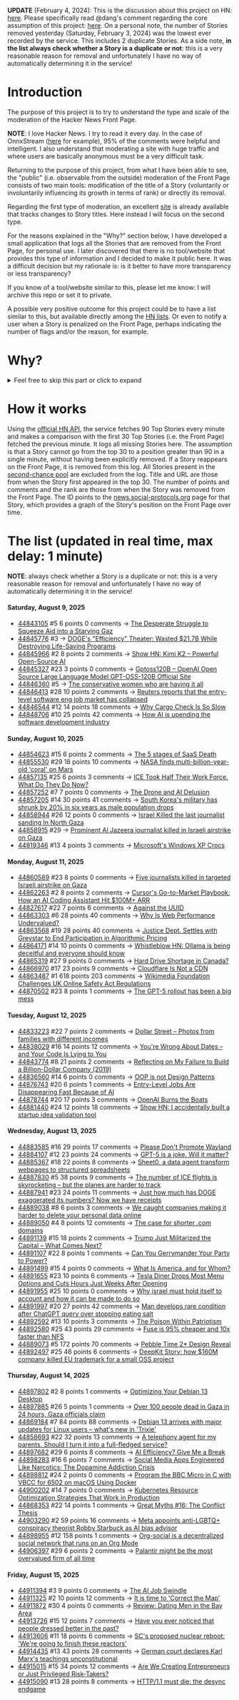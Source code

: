 **UPDATE** (February 4, 2024): This is the discussion about this project on HN: [here](https://news.ycombinator.com/item?id=39230513). Please specifically read @dang's comment regarding the core assumption of this project: [here](https://news.ycombinator.com/item?id=39231537). On a personal note, the number of Stories removed yesterday (Saturday, February 3, 2024) was the lowest ever recorded by the service. This includes 2 duplicate Stories. As a side note, **in the list always check whether a Story is a duplicate or not**: this is a very reasonable reason for removal and unfortunately I have no way of automatically determining it in the service!

# Introduction

The purpose of this project is to try to understand the type and scale of the moderation of the Hacker News Front Page.

**NOTE**: I love Hacker News. I try to read it every day. In the case of OnnxStream ([here](https://news.ycombinator.com/item?id=37752632) for example), 95% of the comments were helpful and intelligent. I also understand that moderating a site with huge traffic and where users are basically anonymous must be a very difficult task.

Returning to the purpose of this project, from what I have been able to see, the "public" (i.e. observable from the outside) moderation of the Front Page consists of two main tools: modification of the title of a Story (voluntarily or involuntarily influencing its growth in terms of rank) or directly its removal.

Regarding the first type of moderation, an excellent [site](https://hackernewstitles.netlify.app/) is already available that tracks changes to Story titles. Here instead I will focus on the second type.

For the reasons explained in the "Why?" section below, I have developed a small application that logs all the Stories that are removed from the Front Page, for personal use. I later discovered that there is no tool/website that provides this type of information and I decided to make it public here. It was a difficult decision but my rationale is: is it better to have more transparency or less transparency?

If you know of a tool/website similar to this, please let me know: I will archive this repo or set it to private.

A possible very positive outcome for this project could be to have a list similar to this, but available directly among the [HN lists](https://news.ycombinator.com/lists). Or even to notify a user when a Story is penalized on the Front Page, perhaps indicating the number of flags and/or the reason, for example.

# Why?

<details>
<summary>Feel free to skip this part or click to expand</summary>

A friend of mine posted two Stories on Hacker News related to OnnxStream (31 days apart), the first related to SDXL Turbo support and the second related to TinyLlama and Mistral 7B support.

In the case of the [first](https://news.ycombinator.com/item?id=38646969), the Story was among the first on the Front Page, until its title was changed from "Stable Diffusion Turbo on a Raspberry Pi Zero 2 generates an image in 29 minutes" to "OnnxStream: Stable Diffusion XL 1.0 Base on a Raspberry Pi Zero 2". This effectively "killed" the Story. One user pointed out that the new title didn't reflect the spirit of the Story (thanks @practice9).

In the case of the [second](https://news.ycombinator.com/item?id=38991145), the Story was in third place on the Front Page, less than an hour after the submission. In this case it was simply removed from the Front Page.

Having discovered this, perplexed, I sent an email to the moderator. @dang, who was very kind and quick in his response, explained to me that the Story had been flagged by users even without being explicitly [flagged], and that he could therefore only hypothesize the causes of the flag. His hypothesis was that (some?) users might be fed up with news related to LLMs.

While I have no reason to doubt Daniel's good faith, it's hard to believe that HN users would be tired of LLM-related news.

So I decided to develop a small console application to determine the frequency of this phenomenon (actually I was also motivated by the prospect of writing some C# code, after more than 2 years of complete abstinence). I subsequently discovered that there were no tools/websites that monitored this specific phenomenon and I therefore decided to make it public here.

</details>

# How it works

Using the [official HN API](https://github.com/HackerNews/API), the service fetches 90 Top Stories every minute and makes a comparison with the first 30 Top Stories (i.e. the Front Page) fetched the previous minute. It logs all missing Stories here. The assumption is that a Story cannot go from the top 30 to a position greater than 90 in a single minute, without having been explicitly removed. If a Story reappears on the Front Page, it is removed from this log. All Stories present in the [second-chance pool](https://news.ycombinator.com/pool) are excluded from the log. Title and URL are those from when the Story first appeared in the top 30. The number of points and comments and the rank are those from when the Story was removed from the Front Page. The ID points to the [news.social-protocols.org](https://news.social-protocols.org) page for that Story, which provides a graph of the Story's position on the Front Page over time.

# The list (updated in real time, max delay: 1 minute)

**NOTE**: always check whether a Story is a duplicate or not: this is a very reasonable reason for removal and unfortunately I have no way of automatically determining it in the service!

#### **Saturday, August 9, 2025**
<!-- HN:44843105:start -->
* [44843105](https://news.social-protocols.org/stats?id=44843105) #5 6 points 0 comments -> [The Desperate Struggle to Squeeze Aid into a Starving Gaz](https://share.google/lwSKW8yEyTcCMaDrs)<!-- HN:44843105:end --><!-- HN:44845776:start -->
* [44845776](https://news.social-protocols.org/stats?id=44845776) #3 -> [DOGE's "Efficiency" Theater: Wasted $21.7B While Destroying Life-Saving Programs](https://www.techdirt.com/2025/08/08/doges-efficiency-theater-wasted-21-7-billion-while-destroying-life-saving-programs-based-on-conspiracy-theories/)<!-- HN:44845776:end --><!-- HN:44845966:start -->
* [44845966](https://news.social-protocols.org/stats?id=44845966) #2 8 points 2 comments -> [Show HN: Kimi K2 – Powerful Open-Source AI](https://kimik2ai.app)<!-- HN:44845966:end --><!-- HN:44845327:start -->
* [44845327](https://news.social-protocols.org/stats?id=44845327) #23 3 points 0 comments -> [Gptoss120B – OpenAI Open Source Large Language Model GPT-OSS-120B Official Site](https://gptoss120b.app/)<!-- HN:44845327:end --><!-- HN:44846360:start -->
* [44846360](https://news.social-protocols.org/stats?id=44846360) #5 -> [The conservative women who are having it all](https://www.wsj.com/lifestyle/relationships/the-conservative-women-who-are-having-it-all-84077b73)<!-- HN:44846360:end --><!-- HN:44846413:start -->
* [44846413](https://news.social-protocols.org/stats?id=44846413) #28 10 points 2 comments -> [Reuters reports that the entry-level software eng job market has collapsed](https://www.reuters.com/lifestyle/bootcamp-bust-how-ai-is-upending-software-development-industry-2025-08-09/)<!-- HN:44846413:end --><!-- HN:44846544:start -->
* [44846544](https://news.social-protocols.org/stats?id=44846544) #12 14 points 18 comments -> [Why Cargo Check Is So Slow](https://eveeifyeve.pages.dev/blogs/cargo-check-slow.mdx/)<!-- HN:44846544:end --><!-- HN:44848706:start -->
* [44848706](https://news.social-protocols.org/stats?id=44848706) #10 25 points 42 comments -> [How AI is upending the software development industry](https://www.reuters.com/lifestyle/bootcamp-bust-how-ai-is-upending-software-development-industry-2025-08-09/)<!-- HN:44848706:end -->
#### **Sunday, August 10, 2025**<!-- HN:44854623:start -->
* [44854623](https://news.social-protocols.org/stats?id=44854623) #15 6 points 2 comments -> [The 5 stages of SaaS Death](https://arnon.dk/the-5-stages-of-saas-death/)<!-- HN:44854623:end --><!-- HN:44855530:start -->
* [44855530](https://news.social-protocols.org/stats?id=44855530) #29 18 points 10 comments -> [NASA finds multi-billion-year-old 'coral' on Mars](https://www.livescience.com/space/mars/nasa-finds-multi-billion-year-old-coral-on-mars)<!-- HN:44855530:end --><!-- HN:44857135:start -->
* [44857135](https://news.social-protocols.org/stats?id=44857135) #25 6 points 3 comments -> [ICE Took Half Their Work Force. What Do They Do Now?](https://www.nytimes.com/2025/07/27/us/ice-glenn-valley-foods.html)<!-- HN:44857135:end --><!-- HN:44857252:start -->
* [44857252](https://news.social-protocols.org/stats?id=44857252) #7 7 points 0 comments -> [The Drone and AI Delusion](https://secretaryrofdefenserock.substack.com/p/the-drone-and-ai-delusion)<!-- HN:44857252:end --><!-- HN:44857205:start -->
* [44857205](https://news.social-protocols.org/stats?id=44857205) #14 30 points 41 comments -> [South Korea's military has shrunk by 20% in six years as male population drops](https://www.channelnewsasia.com/east-asia/south-koreas-military-has-shrunk-20-in-six-years-male-population-drops-5287301)<!-- HN:44857205:end --><!-- HN:44858944:start -->
* [44858944](https://news.social-protocols.org/stats?id=44858944) #26 12 points 0 comments -> [Israel Killed the last journalist sanding In North Gaza](https://twitter.com/AnasAlSharif0/status/1954670507128914219)<!-- HN:44858944:end --><!-- HN:44858915:start -->
* [44858915](https://news.social-protocols.org/stats?id=44858915) #29 -> [Prominent Al Jazeera journalist killed in Israeli airstrike on Gaza](https://www.theguardian.com/world/2025/aug/10/prominent-al-jazeera-journalist-killed-in-israeli-airstrike-on-gaza)<!-- HN:44858915:end --><!-- HN:44819346:start -->
* [44819346](https://news.social-protocols.org/stats?id=44819346) #13 4 points 3 comments -> [Microsoft's Windows XP Crocs](https://www.theverge.com/microsoft/717965/microsoft-crocs-windows-xp-bliss-wallpaper-theme)<!-- HN:44819346:end -->
#### **Monday, August 11, 2025**<!-- HN:44860589:start -->
* [44860589](https://news.social-protocols.org/stats?id=44860589) #23 8 points 0 comments -> [Five journalists killed in targeted Israeli airstrike on Gaza](https://www.theguardian.com/world/2025/aug/10/prominent-al-jazeera-journalist-killed-in-israeli-airstrike-on-gaza)<!-- HN:44860589:end --><!-- HN:44862263:start -->
* [44862263](https://news.social-protocols.org/stats?id=44862263) #2 8 points 2 comments -> [Cursor's Go-to-Market Playbook: How an AI Coding Assistant Hit $100M+ ARR](https://www.getcassius.ai/blogs/cursor-go-to-market-playbook-100m-arr-ai-coding-assistant)<!-- HN:44862263:end --><!-- HN:44827617:start -->
* [44827617](https://news.social-protocols.org/stats?id=44827617) #22 7 points 6 comments -> [Against the UUID](https://github.com/firasd/alphadec/blob/main/docs/against-the-uuid.md)<!-- HN:44827617:end --><!-- HN:44863303:start -->
* [44863303](https://news.social-protocols.org/stats?id=44863303) #6 28 points 40 comments -> [Why Is Web Performance Undervalued?](https://blaines-blog.com/post-2)<!-- HN:44863303:end --><!-- HN:44863568:start -->
* [44863568](https://news.social-protocols.org/stats?id=44863568) #19 28 points 40 comments -> [Justice Dept. Settles with Greystar to End Participation in Algorithmic Pricing](https://www.justice.gov/opa/pr/justice-department-reaches-proposed-settlement-greystar-largest-us-landlord-end-its)<!-- HN:44863568:end --><!-- HN:44864171:start -->
* [44864171](https://news.social-protocols.org/stats?id=44864171) #14 10 points 0 comments -> [Whistleblow HN: Ollama is being deceitful and everyone should know](https://github.com/ollama/ollama/issues/11714)<!-- HN:44864171:end --><!-- HN:44865319:start -->
* [44865319](https://news.social-protocols.org/stats?id=44865319) #27 9 points 0 comments -> [Hard Drive Shortage in Canada?](https://www.vogons.org/viewtopic.php?t=107758)<!-- HN:44865319:end --><!-- HN:44866970:start -->
* [44866970](https://news.social-protocols.org/stats?id=44866970) #17 23 points 9 comments -> [Cloudflare Is Not a CDN](https://magecdn.com/blog/2025/08/11/cloudflare-not-a-cdn/)<!-- HN:44866970:end --><!-- HN:44863487:start -->
* [44863487](https://news.social-protocols.org/stats?id=44863487) #1 618 points 203 comments -> [Wikimedia Foundation Challenges UK Online Safety Act Regulations](https://wikimediafoundation.org/news/2025/08/11/wikimedia-foundation-challenges-uk-online-safety-act-regulations/)<!-- HN:44863487:end --><!-- HN:44870502:start -->
* [44870502](https://news.social-protocols.org/stats?id=44870502) #23 8 points 1 comments -> [The GPT-5 rollout has been a big mess](https://arstechnica.com/information-technology/2025/08/the-gpt-5-rollout-has-been-a-big-mess/)<!-- HN:44870502:end -->
#### **Tuesday, August 12, 2025**
<!-- HN:44833223:start -->
* [44833223](https://news.social-protocols.org/stats?id=44833223) #22 7 points 2 comments -> [Dollar Street – Photos from families with different incomes](https://www.gapminder.org/dollar-street)<!-- HN:44833223:end --><!-- HN:44838029:start -->
* [44838029](https://news.social-protocols.org/stats?id=44838029) #16 14 points 12 comments -> [You're Wrong About Dates – and Your Code Is Lying to You](https://metaduck.com/youre-wrong-about-dates/)<!-- HN:44838029:end --><!-- HN:44843774:start -->
* [44843774](https://news.social-protocols.org/stats?id=44843774) #8 21 points 2 comments -> [Reflecting on My Failure to Build a Billion-Dollar Company (2019)](https://sahillavingia.com/reflecting)<!-- HN:44843774:end --><!-- HN:44836560:start -->
* [44836560](https://news.social-protocols.org/stats?id=44836560) #14 6 points 0 comments -> [OOP is not Design Patterns](https://iaziz786.com/blog/oop-is-not-design-patterns/)<!-- HN:44836560:end --><!-- HN:44876743:start -->
* [44876743](https://news.social-protocols.org/stats?id=44876743) #20 6 points 1 comments -> [Entry-Level Jobs Are Disappearing Fast Because of AI](https://www.finalroundai.com/blog/entry-level-jobs-disappearing-fast-because-of-ai)<!-- HN:44876743:end --><!-- HN:44878744:start -->
* [44878744](https://news.social-protocols.org/stats?id=44878744) #20 17 points 3 comments -> [OpenAI Burns the Boats](https://ethanding.substack.com/p/openai-burns-the-boats)<!-- HN:44878744:end --><!-- HN:44881440:start -->
* [44881440](https://news.social-protocols.org/stats?id=44881440) #24 12 points 18 comments -> [Show HN: I accidentally built a startup idea validation tool](https://validationly.com/)<!-- HN:44881440:end -->
#### **Wednesday, August 13, 2025**<!-- HN:44883585:start -->
* [44883585](https://news.social-protocols.org/stats?id=44883585) #16 29 points 17 comments -> [Please Don't Promote Wayland](https://stoppromotingwayland.netlify.app/)<!-- HN:44883585:end --><!-- HN:44884107:start -->
* [44884107](https://news.social-protocols.org/stats?id=44884107) #12 23 points 24 comments -> [GPT-5 is a joke. Will it matter?](https://www.bloodinthemachine.com/p/gpt-5-is-a-joke-will-it-matter)<!-- HN:44884107:end --><!-- HN:44885367:start -->
* [44885367](https://news.social-protocols.org/stats?id=44885367) #18 22 points 8 comments -> [Sheet0, a data agent transform webpages to structured spreadsheets](https://www.sheet0.com/)<!-- HN:44885367:end --><!-- HN:44887830:start -->
* [44887830](https://news.social-protocols.org/stats?id=44887830) #5 38 points 9 comments -> [The number of ICE flights is skyrocketing – but the planes are harder to track](https://www.cnn.com/2025/08/13/politics/ice-flights-locations-tracking-maps)<!-- HN:44887830:end --><!-- HN:44887941:start -->
* [44887941](https://news.social-protocols.org/stats?id=44887941) #23 24 points 11 comments -> [Just how much has DOGE exaggerated its numbers? Now we have receipts](https://www.politico.com/news/2025/08/12/trump-doge-contract-claims-savings-inflation-00498178)<!-- HN:44887941:end --><!-- HN:44889038:start -->
* [44889038](https://news.social-protocols.org/stats?id=44889038) #8 6 points 3 comments -> [We caught companies making it harder to delete your personal data online](https://pogowasright.org/we-caught-companies-making-it-harder-to-delete-your-personal-data-online/)<!-- HN:44889038:end --><!-- HN:44889050:start -->
* [44889050](https://news.social-protocols.org/stats?id=44889050) #4 8 points 12 comments -> [The case for shorter .com domains](https://www.nklswbr.com/blog/dot-com-diet)<!-- HN:44889050:end --><!-- HN:44891139:start -->
* [44891139](https://news.social-protocols.org/stats?id=44891139) #15 18 points 2 comments -> [Trump Just Militarized the Capital – What Comes Next?](https://onegex.com/trump-just-militarized-the-capital-what-comes-next/)<!-- HN:44891139:end --><!-- HN:44891107:start -->
* [44891107](https://news.social-protocols.org/stats?id=44891107) #22 8 points 1 comments -> [Can You Gerrymander Your Party to Power?](https://www.nytimes.com/interactive/2025/us/politics/congressional-gerrymandering-redistricting-game.html)<!-- HN:44891107:end --><!-- HN:44891499:start -->
* [44891499](https://news.social-protocols.org/stats?id=44891499) #15 4 points 0 comments -> [What Is America, and for Whom?](https://thomaszimmer.substack.com/p/what-is-america-and-for-whom)<!-- HN:44891499:end --><!-- HN:44891655:start -->
* [44891655](https://news.social-protocols.org/stats?id=44891655) #23 10 points 6 comments -> [Tesla Diner Drops Most Menu Options and Cuts Hours Just Weeks After Opening](https://www.jalopnik.com/1938650/tesla-diner-drops-most-menu-options-cuts-hours/)<!-- HN:44891655:end --><!-- HN:44891955:start -->
* [44891955](https://news.social-protocols.org/stats?id=44891955) #25 10 points 0 comments -> [Why israel must hold itself to account and how it can be made to do so](https://www.economist.com/leaders/2025/08/07/why-israel-must-hold-itself-to-account)<!-- HN:44891955:end --><!-- HN:44891997:start -->
* [44891997](https://news.social-protocols.org/stats?id=44891997) #20 27 points 42 comments -> [Man develops rare condition after ChatGPT query over stopping eating salt](https://www.theguardian.com/technology/2025/aug/12/us-man-bromism-salt-diet-chatgpt-openai-health-information)<!-- HN:44891997:end --><!-- HN:44892592:start -->
* [44892592](https://news.social-protocols.org/stats?id=44892592) #13 10 points 3 comments -> [The Poison Within Patriotism](https://renfoc.us/posts/1755103186-the_poison_within_patriotism)<!-- HN:44892592:end --><!-- HN:44892580:start -->
* [44892580](https://news.social-protocols.org/stats?id=44892580) #25 43 points 29 comments -> [Fuse is 95% cheaper and 10x faster than NFS](https://nilesh-agarwal.com/storage-in-cloud-for-llms-2/)<!-- HN:44892580:end --><!-- HN:44889073:start -->
* [44889073](https://news.social-protocols.org/stats?id=44889073) #5 172 points 70 comments -> [Pebble Time 2* Design Reveal](https://ericmigi.com/blog/pebble-time-2-design-reveal/)<!-- HN:44889073:end --><!-- HN:44892497:start -->
* [44892497](https://news.social-protocols.org/stats?id=44892497) #25 46 points 6 comments -> [DeepKit Story: how $160M company killed EU trademark for a small OSS project](https://old.reddit.com/r/ExperiencedDevs/comments/1mopzhz/160m_vcbacked_company_just_killed_my_eu_trademark/)<!-- HN:44892497:end -->
#### **Thursday, August 14, 2025**<!-- HN:44897802:start -->
* [44897802](https://news.social-protocols.org/stats?id=44897802) #2 8 points 1 comments -> [Optimizing Your Debian 13 Desktop](https://teejeetech.com/2025/08/14/debian_13_tips/)<!-- HN:44897802:end --><!-- HN:44897885:start -->
* [44897885](https://news.social-protocols.org/stats?id=44897885) #26 5 points 1 comments -> [Over 100 people dead in Gaza in 24 hours, Gaza officials claim](https://news.sky.com/story/over-100-people-killed-in-gaza-in-24-hours-officials-say-marking-deadliest-day-in-a-week-13411088)<!-- HN:44897885:end --><!-- HN:44869184:start -->
* [44869184](https://news.social-protocols.org/stats?id=44869184) #7 84 points 88 comments -> [Debian 13 arrives with major updates for Linux users – what's new in 'Trixie'](https://www.zdnet.com/article/debian-13-arrives-with-major-updates-for-linux-users-whats-new-in-trixie/)<!-- HN:44869184:end --><!-- HN:44858693:start -->
* [44858693](https://news.social-protocols.org/stats?id=44858693) #22 32 points 13 comments -> [A telephony agent for my parents. Should I turn it into a full-fledged service?](https://sutrasphere.com/)<!-- HN:44858693:end --><!-- HN:44897682:start -->
* [44897682](https://news.social-protocols.org/stats?id=44897682) #29 6 points 8 comments -> [AI Efficiency? Give Me a Break](https://luolink.substack.com/p/ai-efficiency-give-me-a-break)<!-- HN:44897682:end --><!-- HN:44898283:start -->
* [44898283](https://news.social-protocols.org/stats?id=44898283) #16 6 points 7 comments -> [Social Media Apps Engineered Like Narcotics: The Dopamine Addiction Crisis](https://www.lookatmyprofile.org/blog/social-media-apps-engineered-like-narcotics-the-dopamine-add-1755157203663)<!-- HN:44898283:end --><!-- HN:44898812:start -->
* [44898812](https://news.social-protocols.org/stats?id=44898812) #24 2 points 0 comments -> [Program the BBC Micro in C with VBCC for 6502 on macOS Using Docker](https://retrogamecoders.com/bbc-c-programming-vbcc/)<!-- HN:44898812:end --><!-- HN:44900202:start -->
* [44900202](https://news.social-protocols.org/stats?id=44900202) #14 7 points 0 comments -> [Kubernetes Resource Optimization Strategies That Work in Production](https://scaleops.com/blog/5-kubernetes-resource-optimization-strategies-that-work-in-production/)<!-- HN:44900202:end --><!-- HN:44868353:start -->
* [44868353](https://news.social-protocols.org/stats?id=44868353) #22 14 points 1 comments -> [Great Myths #16: The Conflict Thesis](https://historyforatheists.com/2025/08/the-great-myths-16-the-conflict-between-science-and-religion/)<!-- HN:44868353:end --><!-- HN:44903290:start -->
* [44903290](https://news.social-protocols.org/stats?id=44903290) #2 59 points 16 comments -> [Meta appoints anti-LGBTQ+ conspiracy theorist Robby Starbuck as AI bias advisor](https://www.thepinknews.com/2025/08/14/meta-robby-starbuck-ai/)<!-- HN:44903290:end --><!-- HN:44898955:start -->
* [44898955](https://news.social-protocols.org/stats?id=44898955) #12 158 points 1 comments -> [Org-social is a decentralized social network that runs on an Org Mode](https://github.com/tanrax/org-social)<!-- HN:44898955:end --><!-- HN:44906397:start -->
* [44906397](https://news.social-protocols.org/stats?id=44906397) #29 6 points 2 comments -> [Palantir might be the most overvalued firm of all time](https://www.economist.com/finance-and-economics/2025/08/12/palantir-might-be-the-most-overvalued-firm-of-all-time)<!-- HN:44906397:end -->
#### **Friday, August 15, 2025**
<!-- HN:44911394:start -->
* [44911394](https://news.social-protocols.org/stats?id=44911394) #3 9 points 0 comments -> [The AI Job Swindle](https://therectangle.substack.com/p/the-great-ai-job-swindle)<!-- HN:44911394:end --><!-- HN:44911325:start -->
* [44911325](https://news.social-protocols.org/stats?id=44911325) #2 10 points 12 comments -> [It is time to 'Correct the Map'](https://correctthemap.org/)<!-- HN:44911325:end --><!-- HN:44911872:start -->
* [44911872](https://news.social-protocols.org/stats?id=44911872) #30 4 points 0 comments -> [Review: Dating Men in the Bay Area](https://www.astralcodexten.com/p/your-review-dating-men-in-the-bay)<!-- HN:44911872:end --><!-- HN:44913726:start -->
* [44913726](https://news.social-protocols.org/stats?id=44913726) #15 12 points 7 comments -> [Have you ever noticed that people dressed better in the past?](https://twitter.com/dieworkwear/status/1955756224030630264)<!-- HN:44913726:end --><!-- HN:44913606:start -->
* [44913606](https://news.social-protocols.org/stats?id=44913606) #11 18 points 6 comments -> [SC's proposed nuclear reboot: 'We're going to finish these reactors'](https://scdailygazette.com/2025/08/14/sen-graham-on-scs-proposed-nuclear-reboot-were-going-to-finish-these-reactors/)<!-- HN:44913606:end --><!-- HN:44914435:start -->
* [44914435](https://news.social-protocols.org/stats?id=44914435) #13 43 points 28 comments -> [German court declares Karl Marx's teachings unconstitutional](https://harici.com.tr/en/german-court-declares-karl-marxs-teachings-unconstitutional/)<!-- HN:44914435:end --><!-- HN:44915015:start -->
* [44915015](https://news.social-protocols.org/stats?id=44915015) #15 34 points 12 comments -> [Are We Creating Entrepreneurs or Just Privileged Risk-Takers?](https://luolink.substack.com/p/the-million-dollar-safety-net-how)<!-- HN:44915015:end --><!-- HN:44915090:start -->
* [44915090](https://news.social-protocols.org/stats?id=44915090) #13 28 points 8 comments -> [HTTP/1.1 must die: the desync endgame](https://portswigger.net/research/http1-must-die)<!-- HN:44915090:end -->